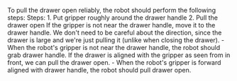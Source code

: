 To pull the drawer open reliably, the robot should perform the following steps:
    Steps:  1. Put gripper roughly around the drawer handle  2. Pull the drawer open
    If the gripper is not near the drawer handle, move it to the drawer handle. We don't need to be careful about the direction, since the drawer is large and we're just pulling it (unlike when closing the drawer).
    - When the robot's gripper is not near the drawer handle, the robot should grab drawer handle.
    If the drawer is aligned with the gripper as seen from in front, we can pull the drawer open.
    - When the robot's gripper is forward aligned with drawer handle, the robot should pull drawer open.
